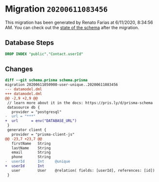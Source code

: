 # Migration `20200611083456`

This migration has been generated by Renato Farias at 6/11/2020, 8:34:56 AM.
You can check out the [state of the schema](./schema.prisma) after the migration.

## Database Steps

```sql
DROP INDEX "public"."Contact.userId"
```

## Changes

```diff
diff --git schema.prisma schema.prisma
migration 20200611050900-user-unique..20200611083456
--- datamodel.dml
+++ datamodel.dml
@@ -2,9 +2,9 @@
 // learn more about it in the docs: https://pris.ly/d/prisma-schema
 datasource db {
   provider = "postgresql"
-  url = "***"
+  url      = env("DATABASE_URL")
 }
 generator client {
   provider = "prisma-client-js"
@@ -23,7 +23,7 @@
   firstName   String
   lastName    String
   email       String
   phone       String
-  userId      Int     @unique
+  userId      Int     
   user        User    @relation( fields: [userId], references: [id])
 }
```


